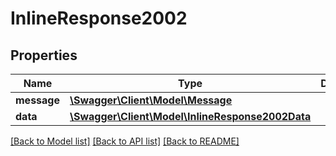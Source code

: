 # InlineResponse2002

## Properties
Name | Type | Description | Notes
------------ | ------------- | ------------- | -------------
**message** | [**\Swagger\Client\Model\Message**](Message.md) |  | [optional] 
**data** | [**\Swagger\Client\Model\InlineResponse2002Data**](InlineResponse2002Data.md) |  | [optional] 

[[Back to Model list]](../../README.md#documentation-for-models) [[Back to API list]](../../README.md#documentation-for-api-endpoints) [[Back to README]](../../README.md)


